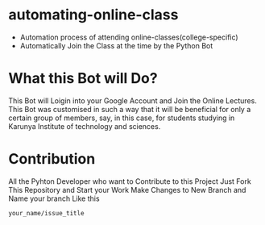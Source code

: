 # automating-online-class
* Automation process of attending online-classes(college-specific)
* Automatically Join the Class at the time by the Python Bot

# What this Bot will Do?
This Bot will Loigin into your Google Account and Join the Online Lectures.
This Bot was customised in such a way that it will be beneficial for only a certain group of members, say, in this case, for students studying in Karunya Institute of technology and sciences.

# Contribution 
All the Pyhton Developer who want to Contribute to this Project Just Fork This Repository and Start your Work
Make Changes to New Branch and Name your branch Like this
```
your_name/issue_title
```
